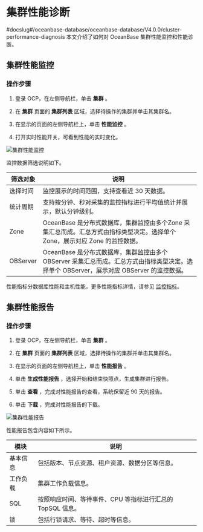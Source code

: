 集群性能诊断 
===========================
#docslug#/oceanbase-database/oceanbase-database/V4.0.0/cluster-performance-diagnosis
本文介绍了如何对 OceanBase 集群性能监控和性能诊断。

集群性能监控 
---------------------------

### 操作步骤 

1. 登录 OCP，在左侧导航栏，单击 **集群** 。


2. 在 **集群** 页面的 **集群列表** 区域，选择待操作的集群并单击其集群名。


3. 在显示的页面的左侧导航栏上，单击 **性能监控** 。


4. 打开实时性能开关，可看到性能的实时变化。



![集群性能监控](https://help-static-aliyun-doc.aliyuncs.com/assets/img/zh-CN/1329721461/p347138.png)

监控数据筛选说明如下。


|   筛选对象   |                                           说明                                            |
|----------|-----------------------------------------------------------------------------------------|
| 选择时间     | 监控展示的时间范围，支持查看近 30 天数据。                                                                 |
| 统计周期     | 支持按分钟、秒对采集的监控指标进行平均值统计并展示，默认分钟级别。                                                       |
| Zone     | OceanBase 是分布式数据库，集群监控由多个Zone 采集汇总而成。汇总方式由指标类型决定。选择单个 Zone，展示对应 Zone 的监控数据。             |
| OBServer | OceanBase 是分布式数据库，集群监控由多个OBServer 采集汇总而成。汇总方式由指标类型决定。选择单个 OBServer，展示对应 OBServer 的监控数据。 |


性能指标分数据库性能和主机性能，更多性能指标详情，请参见 [监控指标](https://www.oceanbase.com/docs/oceanbase-cloud-platform/oceanbase-cloud-platform/V3.1.2/pmt1bh)。

集群性能报告 
---------------------------

### 操作步骤 

1. 登录 OCP，在左侧导航栏，单击 **集群** 。


2. 在 **集群** 页面的 **集群列表** 区域，选择待操作的集群并单击其集群名。


3. 在显示的页面的左侧导航栏上，单击 **性能报告** 。


4. 单击 **生成性能报告** ，选择开始和结束快照点，生成集群进行报告。

5. 单击 **查看** ，完成对性能报告的查看，系统保留近 90 天的报告。


6. 单击 **下载** ，完成对性能报告的下载。



![集群性能报告](https://help-static-aliyun-doc.aliyuncs.com/assets/img/zh-CN/1329721461/p347156.png)

性能报告包含内容如下所示。


|  模块  |                 说明                  |
|------|-------------------------------------|
| 基本信息 | 包括版本、节点资源、租户资源、数据分区等信息。             |
| 工作负载 | 集群工作负载信息。                           |
| SQL  | 按照响应时间、等待事件、CPU 等指标进行汇总的 TopSQL 信息。 |
| 锁    | 包括行锁请求、等待、超时等信息。                    |


<!-- 
通过内部视图查看性能数据 
---------------------------------



|                                      视图                                       |                               说明                               |
|-------------------------------------------------------------------------------|----------------------------------------------------------------|
| v$sysstat,gv$sysstat                                                          | 按 server 和集群记录系统的统计信息，例如 QPS、TPS、IOPS、Cache 命令率等。              |
| v$latch,gv$latch                                                              | 展示内部锁的加锁次数、自旋次数、等待时间等信息，可帮助定位系统热点。                             |
| v$lock_wait_stat,gv$lock_wait_stat                                            | 展示数据上行锁等待情况，可帮助定位系统内的锁冲突情况和热点行。                                |
| v$session_wait,gv$session_wait,v$session_wait_history,gv$session_wait_history | 按 session 展示等待（例如 Disk IO、RPC 等）发生次数和等待时间，可帮助定位 SQL 耗时原因及系统瓶颈。 |
--> 


